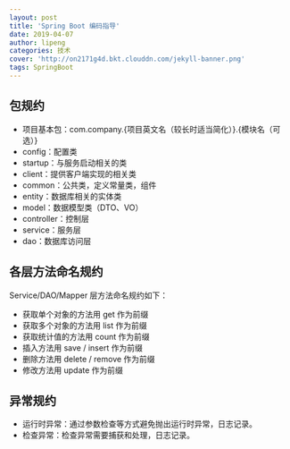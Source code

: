 ```yaml
---
layout: post
title: 'Spring Boot 编码指导'
date: 2019-04-07
author: lipeng
categories: 技术
cover: 'http://on2171g4d.bkt.clouddn.com/jekyll-banner.png'
tags: SpringBoot
---
```


## 包规约

- 项目基本包：com.company.{项目英文名（较长时适当简化）}.{模块名（可选）}
- config：配置类
- startup：与服务启动相关的类
- client：提供客户端实现的相关类
- common：公共类，定义常量类，组件
- entity：数据库相关的实体类
- model：数据模型类（DTO、VO）
- controller：控制层
- service：服务层
- dao：数据库访问层

## 各层方法命名规约

Service/DAO/Mapper 层方法命名规约如下：

- 获取单个对象的方法用 get 作为前缀
- 获取多个对象的方法用 list 作为前缀
- 获取统计值的方法用 count 作为前缀
- 插入方法用 save / insert 作为前缀
- 删除方法用 delete / remove 作为前缀
- 修改方法用 update 作为前缀

## 异常规约

- 运行时异常：通过参数检查等方式避免抛出运行时异常，日志记录。
- 检查异常：检查异常需要捕获和处理，日志记录。
